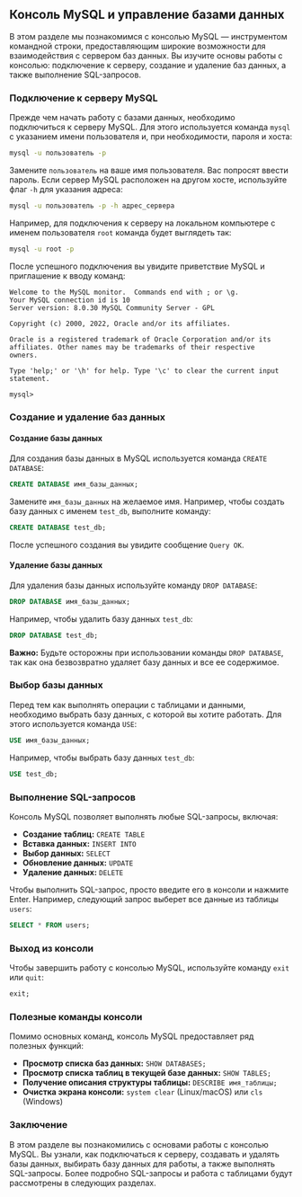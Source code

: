 ## Консоль MySQL и управление базами данных

В этом разделе мы познакомимся с консолью MySQL — инструментом командной строки, предоставляющим широкие возможности для взаимодействия с сервером баз данных. Вы изучите основы работы с консолью: подключение к серверу, создание и удаление баз данных, а также выполнение SQL-запросов.

### Подключение к серверу MySQL

Прежде чем начать работу с базами данных, необходимо подключиться к серверу MySQL. Для этого используется команда `mysql` с указанием имени пользователя и, при необходимости, пароля и хоста:

```bash
mysql -u пользователь -p
```

Замените `пользователь` на ваше имя пользователя. Вас попросят ввести пароль. Если сервер MySQL расположен на другом хосте, используйте флаг `-h` для указания адреса:

```bash
mysql -u пользователь -p -h адрес_сервера
```

Например, для подключения к серверу на локальном компьютере с именем пользователя `root` команда будет выглядеть так:

```bash
mysql -u root -p
```

После успешного подключения вы увидите приветствие MySQL и приглашение к вводу команд:

```
Welcome to the MySQL monitor.  Commands end with ; or \g.
Your MySQL connection id is 10
Server version: 8.0.30 MySQL Community Server - GPL

Copyright (c) 2000, 2022, Oracle and/or its affiliates.

Oracle is a registered trademark of Oracle Corporation and/or its
affiliates. Other names may be trademarks of their respective
owners.

Type 'help;' or '\h' for help. Type '\c' to clear the current input statement.

mysql> 
```

### Создание и удаление баз данных

#### Создание базы данных

Для создания базы данных в MySQL используется команда `CREATE DATABASE`:

```sql
CREATE DATABASE имя_базы_данных;
```

Замените `имя_базы_данных` на желаемое имя. Например, чтобы создать базу данных с именем `test_db`, выполните команду:

```sql
CREATE DATABASE test_db;
```

После успешного создания вы увидите сообщение `Query OK`.

#### Удаление базы данных

Для удаления базы данных используйте команду `DROP DATABASE`:

```sql
DROP DATABASE имя_базы_данных;
```

Например, чтобы удалить базу данных `test_db`:

```sql
DROP DATABASE test_db;
```

**Важно:** Будьте осторожны при использовании команды `DROP DATABASE`, так как она безвозвратно удаляет базу данных и все ее содержимое.

### Выбор базы данных

Перед тем как выполнять операции с таблицами и данными, необходимо выбрать базу данных, с которой вы хотите работать. Для этого используется команда `USE`:

```sql
USE имя_базы_данных;
```

Например, чтобы выбрать базу данных `test_db`:

```sql
USE test_db;
```

### Выполнение SQL-запросов

Консоль MySQL позволяет выполнять любые SQL-запросы, включая:

* **Создание таблиц:** `CREATE TABLE`
* **Вставка данных:** `INSERT INTO`
* **Выбор данных:** `SELECT`
* **Обновление данных:** `UPDATE`
* **Удаление данных:** `DELETE`

Чтобы выполнить SQL-запрос, просто введите его в консоли и нажмите Enter. Например, следующий запрос выберет все данные из таблицы `users`:

```sql
SELECT * FROM users;
```

### Выход из консоли

Чтобы завершить работу с консолью MySQL, используйте команду `exit` или `quit`:

```sql
exit;
```

### Полезные команды консоли

Помимо основных команд, консоль MySQL предоставляет ряд полезных функций:

* **Просмотр списка баз данных:** `SHOW DATABASES;`
* **Просмотр списка таблиц в текущей базе данных:** `SHOW TABLES;`
* **Получение описания структуры таблицы:** `DESCRIBE имя_таблицы;`
* **Очистка экрана консоли:** `system clear` (Linux/macOS) или `cls` (Windows)

### Заключение

В этом разделе вы познакомились с основами работы с консолью MySQL. Вы узнали, как подключаться к серверу, создавать и удалять базы данных, выбирать базу данных для работы, а также выполнять SQL-запросы. Более подробно SQL-запросы и работа с таблицами будут рассмотрены в следующих разделах. 
